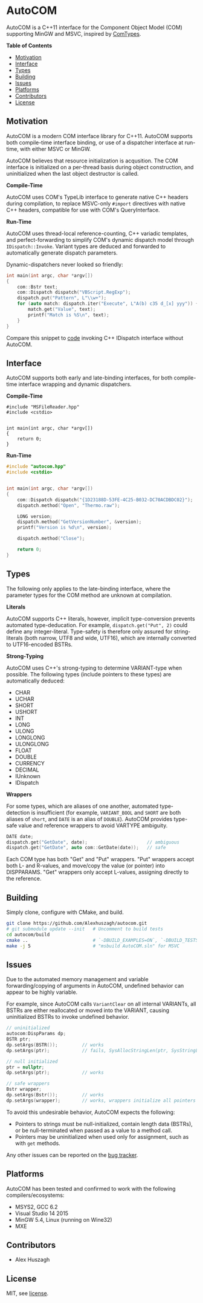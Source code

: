 AutoCOM
=======

AutoCOM is a C++11 interface for the Component Object Model (COM) supporting MinGW and MSVC, inspired by [ComTypes](https://github.com/enthought/comtypes).

**Table of Contents**

- [Motivation](#motivation)
- [Interface](#interface)
- [Types](#types)
- [Building](#building)
- [Issues](#issues)
- [Platforms](#platforms)
- [Contributors](#contributors)
- [License](#license)

## Motivation

AutoCOM is a modern COM interface library for C++11. AutoCOM supports both compile-time interface binding, or use of a dispatcher interface at run-time, with either MSVC or MinGW.

AutoCOM believes that resource initialization is acqusition. The COM interface is initialized on a per-thread basis during object construction, and uninitialized when the last object destructor is called. 

**Compile-Time**

AutoCOM uses COM's TypeLib interface to generate native C++ headers during compilation, to replace MSVC-only `#import` directives with native C++ headers, compatible for use with COM's QueryInterface.

**Run-Time**

AutoCOM uses thread-local reference-counting, C++ variadic templates, and perfect-forwarding to simplify COM's dynamic dispatch model through `IDispatch::Invoke`. Variant types are deduced and forwarded to automatically generate dispatch parameters.

Dynamic-dispatchers never looked so friendly:

```cpp
int main(int argc, char *argv[])
{
    com::Bstr text;
    com::Dispatch dispatch("VBScript.RegExp");
    dispatch.put("Pattern", L"\\w+");
    for (auto match: dispatch.iter("Execute", L"A(b) c35 d_[x] yyy")) {
        match.get("Value", text);
        printf("Match is %S\n", text);
    }
}
```

Compare this snippet to [code](https://gist.github.com/Alexhuszagh/c231052cb6e51868215608305fe4e797) invoking C++ IDispatch interface without AutoCOM.

## Interface

AutoCOM supports both early and late-binding interfaces, for both compile-time interface wrapping and dynamic dispatchers.

**Compile-Time**

```
#include "MSFileReader.hpp"
#include <cstdio>


int main(int argc, char *argv[])
{
    return 0;
}
```

**Run-Time**

```cpp
#include "autocom.hpp"
#include <cstdio>


int main(int argc, char *argv[])
{
    com::Dispatch dispatch("{1D23188D-53FE-4C25-B032-DC70ACDBDC02}");
    dispatch.method("Open", "Thermo.raw");

    LONG version;
    dispatch.method("GetVersionNumber", &version);
    printf("Version is %d\n", version);

    dispatch.method("Close");

    return 0;
}
```

## Types

The following only applies to the late-binding interface, where the parameter types for the COM method are unknown at compilation.

**Literals**

AutoCOM supports C++ literals, however, implicit type-conversion prevents automated type-deducation. For example, `dispatch.get("Put", 2)` could define any integer-literal. Type-safety is therefore only assured for string-literals (both narrow, UTF8 and wide, UTF16), which are internally converted to UTF16-encoded BSTRs.

**Strong-Typing**

AutoCOM uses C++'s strong-typing to determine VARIANT-type when possible. The following types (include pointers to these types) are automatically deduced:

- CHAR
- UCHAR
- SHORT
- USHORT
- INT
- LONG
- ULONG
- LONGLONG
- ULONGLONG
- FLOAT
- DOUBLE
- CURRENCY
- DECIMAL
- IUnknown
- IDispatch

**Wrappers**

For some types, which are aliases of one another, automated type-detection is insufficient (for example, `VARIANT_BOOL` and `SHORT` are both aliases of `short`, and `DATE` is an alias of `DOUBLE`). AutoCOM provides type-safe value and reference wrappers to avoid VARTYPE ambiguity.

```cpp
DATE date;
dispatch.get("GetDate", date);                      // ambiguous
dispatch.get("GetDate", auto com::GetDate(date));   // safe
```

Each COM type has both "Get" and "Put" wrappers. "Put" wrappers accept both L- and R-values, and move/copy the value (or pointer) into DISPPARAMS. "Get" wrappers only accept L-values, assigning directly to the reference.

## Building

Simply clone, configure with CMake, and build.

```bash
git clone https://github.com/Alexhuszagh/autocom.git
# git submodule update --init   # Uncomment to build tests
cd autocom/build
cmake ..                        # `-DBUILD_EXAMPLES=ON`, `-DBUILD_TESTS=ON`
make -j 5                       # "msbuild AutoCOM.sln" for MSVC
```

## Issues

Due to the automated memory management and variable forwarding/copying of arguments in AutoCOM, undefined behavior can appear to be highly variable.

For example, since AutoCOM calls `VariantClear` on all internal VARIANTs, all BSTRs are either reallocated or moved into the VARIANT, causing uninitialized BSTRs to invoke undefined behavior.

```cpp
// uninitialized
autocom:DispParams dp;
BSTR ptr;
dp.setArgs(BSTR());         // works
dp.setArgs(ptr);            // fails, SysAllocStringLen(ptr, SysStringLen(ptr))

// null initialized
ptr = nullptr;
dp.setArgs(ptr);            // works

// safe wrappers
Bstr wrapper;
dp.setArgs(Bstr());         // works
dp.setArgs(wrapper);        // works, wrappers initialize all pointers
```

To avoid this undesirable behavior, AutoCOM expects the following:

- Pointers to strings must be null-initialized, contain length data (BSTRs), or be null-terminated when passed as a value to a method call.
- Pointers may be uninitialized when used only for assignment, such as with `get` methods.

Any other issues can be reported on the [bug tracker](https://github.com/Alexhuszagh/autocom/issues).

## Platforms

AutoCOM has been tested and confirmed to work with the following compilers/ecosystems:

- MSYS2, GCC 6.2
- Visual Studio 14 2015
- MinGW 5.4, Linux (running on Wine32)
- MXE

## Contributors

- Alex Huszagh

## License

MIT, see [license](LICENSE.md).
